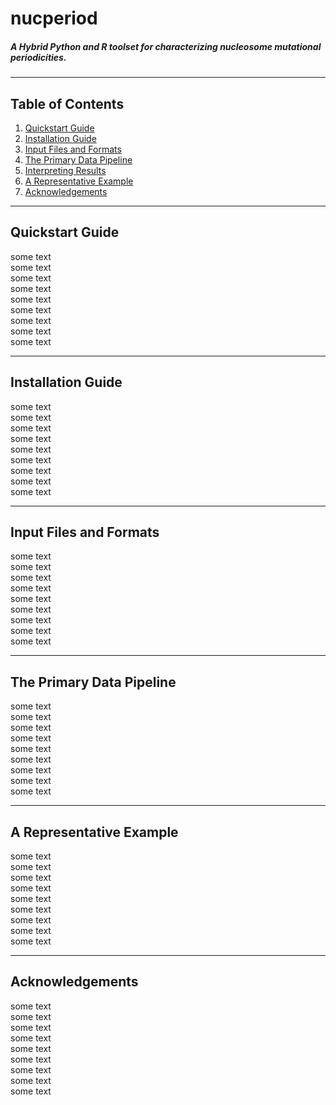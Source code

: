 # nucperiod
##### A Hybrid Python and R toolset for characterizing nucleosome mutational periodicities.
***
## Table of Contents
1. [Quickstart Guide](#quickstart-guide)
2. [Installation Guide](#installation-guide)
2. [Input Files and Formats](#input-files-and-formats)
3. [The Primary Data Pipeline](#the-primary-data-pipeline)
4. [Interpreting Results](#interpreting-results)
5. [A Representative Example](#a-representative-example)
6. [Acknowledgements](#acknowledgements)
***
## Quickstart Guide
some text  
some text  
some text  
some text  
some text  
some text  
some text  
some text  
some text  
***
## Installation Guide
some text  
some text  
some text  
some text  
some text  
some text  
some text  
some text  
some text  
***
## Input Files and Formats
some text  
some text  
some text  
some text  
some text  
some text  
some text  
some text  
some text  
***
## The Primary Data Pipeline
some text  
some text  
some text  
some text  
some text  
some text  
some text  
some text  
some text  
***
## A Representative Example
some text  
some text  
some text  
some text  
some text  
some text  
some text  
some text  
some text  
***
## Acknowledgements
some text  
some text  
some text  
some text  
some text  
some text  
some text  
some text  
some text  
